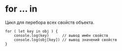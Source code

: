 # for ... in
Цикл для перебора всех свойств объекта.

    for ( let key in obj ) {
        console.log(key)      // вывод имён свойств
        console.log(obj[key]) // вывод значений свойств
    }
